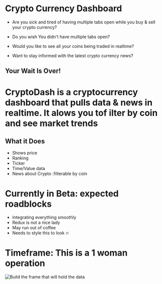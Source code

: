 # Crypto Currency Dashboard
- Are you sick and tired of having multiple tabs open while you buy & sell your crypto currency?

- Do you wish You didn't have multiple tabs open?
- Would you like to see all your coins being traded in realtime?
- Want to stay informed with the latest crypto currency news?

## Your Wait Is Over!

# CryptoDash is a cryptocurrency dashboard that pulls data & news in realtime. It alows you tof ilter by coin and see market trends

## What it Does
- Shows price
- Ranking
- Ticker
- Time/Value data
- News about Crypto :filterable by coin


# Currently in Beta: expected roadblocks
- Integrating everything smoothly
- Redux is not a nice lady
- May run out of coffee
- Needs to style this to look :fire:

# Timeframe: This is a 1 woman operation
![Build the frame that will hold the data](https://media.giphy.com/media/gZuxOq7zSL5DO/giphy.gif)

